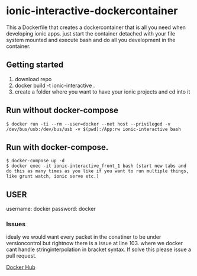 # ionic-interactive-dockercontainer
This a Dockerfile that creates a dockercontainer that is all you need when developing ionic apps. just start the container detached  with your file system mounted and execute bash and do all you development in the container. 

## Getting started
1. download repo 
2. docker build -t ionic-interactive .
3. create a folder where you want to have your ionic projects and cd into it


## Run without docker-compose
```
$ docker run -ti --rm --user=docker --net host --privileged -v /dev/bus/usb:/dev/bus/usb -v $(pwd):/App:rw ionic-interactive bash
```

## Run with docker-compose.
```
$ docker-compose up -d
$ docker exec -it ionic-interactive_front_1 bash (start new tabs and do this as many times as you like if you want to run multiple things, like grunt watch, ionic serve etc.)
```

## USER 
username: docker
password: docker

### Issues 
idealy we would want every packet in the conatiner to be under versioncontrol 
but rightnow there is a issue at line 103. where we docker cant handle stringinterpolation 
in bracket syntax. If solve this please issue a pull request.


[Docker Hub](https://hub.docker.com/r/note89/ionic-interactive-dockercontainer/)
